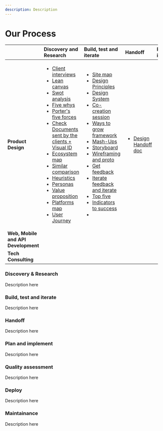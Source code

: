 ```yaml
---
description: Description
---
```


# Our Process



<table>
  <thead>
    <tr>
      <th style="text-align:left"></th>
      <th style="text-align:left"><b>Discovery and Research</b>
      </th>
      <th style="text-align:left"><b>Build, test and iterate</b>
      </th>
      <th style="text-align:left"><b>Handoff </b>
      </th>
      <th style="text-align:left">Plan and implement</th>
      <th style="text-align:left">Quality assessment</th>
      <th style="text-align:left">Deploy</th>
      <th style="text-align:left">Maintainance</th>
    </tr>
  </thead>
  <tbody>
    <tr>
      <td style="text-align:left"><b>Product Design</b>
      </td>
      <td style="text-align:left">
        <ul>
          <li><a href="https://www.notion.so/mobix/Client-Interview-f6b8560242fb4dcca58fcc7d7c94bc05">Client interviews</a>
          </li>
          <li><a href="https://www.notion.so/mobix/Lean-Canvas-a14980b4b4724a9aaaad5fa108cccd75">Lean canvas</a>
          </li>
          <li><a href="https://www.notion.so/mobix/SWOT-Analysis-c24cf448e6ad480a9e059173a6af9521">Swot analysis</a>
          </li>
          <li><a href="https://www.notion.so/mobix/Five-whys-991200f0eac54e49b32b87e11cf8a8c9">Five whys</a>
          </li>
          <li><a href="https://www.notion.so/mobix/Porter-s-Five-Forces-cf9cd5a8b83f429ead19a798f3e50e95">Porter&apos;s five forces</a>
          </li>
          <li><a href="https://www.notion.so/mobix/Check-Documents-sent-by-the-clients-Visual-ID-6928e736bb9248e49e485d014e3ad155">Check Documents sent by the clients + Visual ID</a>
          </li>
          <li><a href="https://www.notion.so/mobix/Ecosystem-map-c5558aee04fc4626b1df9acf61e4977a">Ecosystem map</a>
          </li>
          <li><a href="https://www.notion.so/mobix/Similar-comparison-df972097f88745539cb111f52b3927d3">Similar comparison</a>
          </li>
          <li><a href="https://www.notion.so/mobix/Heuristics-910aab62ae49479396efba4913e870d7">Heuristics</a>
          </li>
          <li><a href="https://www.notion.so/mobix/Personas-93ab5901cc5d44349b198e48cd2461fb">Personas</a>
          </li>
          <li><a href="https://www.notion.so/mobix/Value-proposition-dd57d9e258c149799dd4087621202b32">Value proposition</a>
          </li>
          <li><a href="https://www.notion.so/mobix/Platforms-map-9d09e218e95547fa89b52435e566d9c8">Platforms map</a>
          </li>
          <li><a href="https://www.notion.so/mobix/User-Journey-a7b83fd357ef457297976f328d163049">User Journey</a>
          </li>
        </ul>
      </td>
      <td style="text-align:left">
        <ul>
          <li><a href="https://www.notion.so/mobix/Site-Map-3fe762d5e1c04e2b9d851567aa691620">Site map</a>
          </li>
          <li><a href="https://www.notion.so/mobix/Design-Principles-9f197207da834d63b938b06e56b5dfab">Design Principles</a>
          </li>
          <li><a href="https://www.notion.so/mobix/System-Design-3cf8b126dfc640afbeb4920d1b037a4a">Design System</a>
          </li>
          <li><a href="https://www.notion.so/mobix/Co-Creation-Session-68c78d622841453a8d14a011cf93d6e9">Co-creation session</a>
          </li>
          <li><a href="https://www.notion.so/mobix/Ways-to-Grow-Framework-47dbbac9a2c54aa1ab69ae0934e07f7a">Ways to grow framework</a>
          </li>
          <li><a href="https://www.notion.so/mobix/Mash-Ups-43c877433b7c4b35afcc2c310b15d9e0">Mash-Ups</a>
          </li>
          <li><a href="https://www.notion.so/mobix/Storyboard-ba972a20151f44409376cbe15ee2baf8">Storyboard</a>
          </li>
          <li><a href="https://www.notion.so/mobix/Wireframing-fec44c1173914b848e00abb6e7bb8a5d">Wireframing and proto</a>
          </li>
          <li><a href="https://www.notion.so/mobix/Get-Feedback-3f53447da472408ba7437e63e839a492">Get feedback </a>
          </li>
          <li><a href="https://www.notion.so/mobix/Integrate-Feedback-and-Iterate-68af5bbe6cc241658a61dca2f38ae9ec">Iterate feedback and iterate</a>
          </li>
          <li><a href="https://www.notion.so/mobix/Top-Five-8ee02091cdd8450d81228cbe57c8487a">Top five</a>
          </li>
          <li><a href="https://www.notion.so/mobix/Define-Indicators-to-Success-8767a1f193fa4f9b83ac21adfa0013fe">Indicators to success</a>
          </li>
          <li></li>
        </ul>
      </td>
      <td style="text-align:left">
        <ul>
          <li><a href="https://www.notion.so/mobix/Design-Handoff-Document-4e56b2dab9a84c50b6672a3252f71fce">Design Handoff doc</a>
          </li>
        </ul>
      </td>
      <td style="text-align:left"></td>
      <td style="text-align:left"></td>
      <td style="text-align:left"></td>
      <td style="text-align:left"></td>
    </tr>
    <tr>
      <td style="text-align:left"><b>Web, Mobile and API Development</b>
      </td>
      <td style="text-align:left"></td>
      <td style="text-align:left"></td>
      <td style="text-align:left"></td>
      <td style="text-align:left"></td>
      <td style="text-align:left"></td>
      <td style="text-align:left"></td>
      <td style="text-align:left"></td>
    </tr>
    <tr>
      <td style="text-align:left"><b>Tech Consulting</b>
      </td>
      <td style="text-align:left"></td>
      <td style="text-align:left"></td>
      <td style="text-align:left"></td>
      <td style="text-align:left"></td>
      <td style="text-align:left"></td>
      <td style="text-align:left"></td>
      <td style="text-align:left"></td>
    </tr>
  </tbody>
</table>

### 

### Discovery & Research

Description here

### **Build, test and iterate**

Description here

### **Handoff**

Description here

### Plan and implement

Description here

### Quality assessment

Description here

### Deploy

Description here

### Maintainance

Description here

